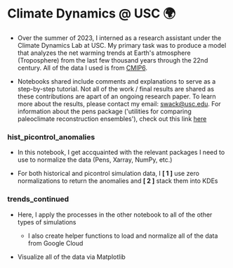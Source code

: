 # Climate Dynamics @ USC 🌍
+ Over the summer of 2023, I interned as a research assistant under the Climate Dynamics Lab at USC. My primary task was to produce a model that analyzes the net warming trends at Earth's atmosphere (Troposphere) from the last few thousand years through the 22nd century. All of the data I used is from [CMIP6](https://www.carbonbrief.org/cmip6-the-next-generation-of-climate-models-explained/).

+ Notebooks shared include comments and explanations to serve as a step-by-step tutorial. Not all of the work / final results are shared as these contributions are apart of an ongoing research paper. To learn more about the results, please contact my email: swack@usc.edu. For information about the pens package ('utilities for comparing paleoclimate reconstruction ensembles'), check out this link [here](https://fzhu2e.github.io/pens/)

### hist_picontrol_anomalies
+ In this notebook, I get accquainted with the relevant packages I need to use to normalize the data (Pens, Xarray, NumPy, etc.)
  
+ For both historical and picontrol simulation data, I **[ 1 ]** use zero normalizations to return the anomalies and **[ 2 ]** stack them into KDEs

### trends_continued
+ Here, I apply the processes in the other notebook to all of the other types of simulations
  
  +  I also create helper functions to load and normalize all of the data from Google Cloud

+ Visualize all of the data via Matplotlib
